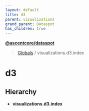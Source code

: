 ```yaml
---
layout: default
title: d3
parent: visualizations
grand_parent: Dataspot
has_children: true
---
```


**[@ascentcore/dataspot](../README.md)**

> [Globals](../globals.md) / visualizations.d3.index

# d3

## Hierarchy

* **visualizations.d3.index**
